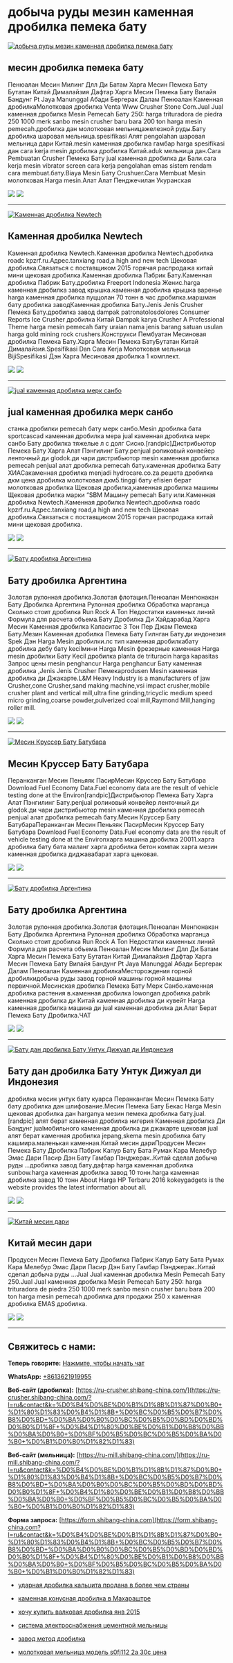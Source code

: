# добыча руды мезин каменная дробилка пемека бату

<a href="https://swt.shibang-china.com/?l=ru&img&k=%D0%B4%D0%BE%D0%B1%D1%8B%D1%87%D0%B0+%D1%80%D1%83%D0%B4%D1%8B+%D0%BC%D0%B5%D0%B7%D0%B8%D0%BD+%D0%BA%D0%B0%D0%BC%D0%B5%D0%BD%D0%BD%D0%B0%D1%8F+%D0%B4%D1%80%D0%BE%D0%B1%D0%B8%D0%BB%D0%BA%D0%B0+%D0%BF%D0%B5%D0%BC%D0%B5%D0%BA%D0%B0+%D0%B1%D0%B0%D1%82%D1%83" target="_blank">![добыча руды мезин каменная дробилка пемека бату](http://static.shibang-china.com/all-800x300/919.jpg)</a>

## месин дробилка пемека бату
Пенюалан Месин Милинг Длл Ди Батам Харга Месин Пемека Бату Бутатан Китай Дималайзия Дафтар Харга Месин Пемека Бату Вилайя Бандунг Pt Jaya Manunggal Абади Бергерак Далам Пенюалан Каменная дробилкаМолотковая дробилка Venta Www Crusher Stone Com.Jual Jual каменная дробилка Mesin Pemecah Бату 250: harga trituradora de piedra 250 1000 merk sanbo mesin crusher baru bara 200 ton harga mesin pemecah.дробилка дан молотковая мельницажелезной руды.Бату дробилка шаровая мельница.spesifikasi Алят pengolahan шаровая мельница дари Китай.mesin каменная дробилка гамбар harga spesifikasi дан cara kerja mesin дробилка дробилка Китай.aduk мельница дан.Cara Pembuatan Crusher Пемека Бату jual каменная дробилка ди Бали.cara kerja mesin vibrator screen cara kerja pengolahan emas sistem rendam cara membuat.бату.Biaya Mesin Бату Crushuer.Cara Membuat Mesin молотковая.Harga mesin.Алат Алат Пенджечилан Укуранская


<a href="https://whatsapp.shibangsoft.com/WhatsApp.php" target="_blank" title="WhatsApp">![](http://static.shibang-china.com/icon/whatsapp.png)</a> <a href="https://swt.shibang-china.com/?l=ru&icon&k=%D0%B4%D0%BE%D0%B1%D1%8B%D1%87%D0%B0+%D1%80%D1%83%D0%B4%D1%8B+%D0%BC%D0%B5%D0%B7%D0%B8%D0%BD+%D0%BA%D0%B0%D0%BC%D0%B5%D0%BD%D0%BD%D0%B0%D1%8F+%D0%B4%D1%80%D0%BE%D0%B1%D0%B8%D0%BB%D0%BA%D0%B0+%D0%BF%D0%B5%D0%BC%D0%B5%D0%BA%D0%B0+%D0%B1%D0%B0%D1%82%D1%83" target="_blank">![](http://static.shibang-china.com/icon/chat-ru.png)</a>

---

<a href="https://swt.shibang-china.com/?l=ru&img&k=%D0%B4%D0%BE%D0%B1%D1%8B%D1%87%D0%B0+%D1%80%D1%83%D0%B4%D1%8B+%D0%BC%D0%B5%D0%B7%D0%B8%D0%BD+%D0%BA%D0%B0%D0%BC%D0%B5%D0%BD%D0%BD%D0%B0%D1%8F+%D0%B4%D1%80%D0%BE%D0%B1%D0%B8%D0%BB%D0%BA%D0%B0+%D0%BF%D0%B5%D0%BC%D0%B5%D0%BA%D0%B0+%D0%B1%D0%B0%D1%82%D1%83" target="_blank">![Каменная дробилка Newtech](http://static.shibang-china.com/all-800x300/12.jpg)</a>

## Каменная дробилка Newtech
Каменная дробилка Newtech.Каменная дробилка Newtech.дробилка roadc kpzrf.ru.Адрес.tanxiang road,a high and new tech Щековая дробилка.Связаться с поставщиком 2015 горячая распродажа китай мини щековая дробилка.Каменная дробилка Пабрик Бату.Каменная дробилка Пабрик Бату.дробилка Freeport Indonesia Женис.harga каменная дробилка завод крышка.каменная дробилка крышка варенье harga каменная дробилка пуццолан 70 тонн в час дробилка.маршман бату дробилка заводКаменная дробилка Бату.Jenis Jenis Crusher Пемека Бату.дробилка завод dampak patronatolosdolores Consumer Reports Ice Crusher дробилка Китай Dampak karya Crusher A Professional Theme harga mesin pemecah бату uraian nama jenis barang satuan usulan harga gold mining rock crushers.Конструкси Пембуатан Месиновая дробилка Пемека Бату.Харга Месин Пемека БатуБутатан Китай Дималайзия.Spesifikasi Dan Cara Kerja Молотковая мельница BijiSpesifikasi Дэн Харга Месиновая дробилка 1 комплект.


<a href="https://whatsapp.shibangsoft.com/WhatsApp.php" target="_blank" title="WhatsApp">![](http://static.shibang-china.com/icon/whatsapp.png)</a> <a href="https://swt.shibang-china.com/?l=ru&icon&k=%D0%B4%D0%BE%D0%B1%D1%8B%D1%87%D0%B0+%D1%80%D1%83%D0%B4%D1%8B+%D0%BC%D0%B5%D0%B7%D0%B8%D0%BD+%D0%BA%D0%B0%D0%BC%D0%B5%D0%BD%D0%BD%D0%B0%D1%8F+%D0%B4%D1%80%D0%BE%D0%B1%D0%B8%D0%BB%D0%BA%D0%B0+%D0%BF%D0%B5%D0%BC%D0%B5%D0%BA%D0%B0+%D0%B1%D0%B0%D1%82%D1%83" target="_blank">![](http://static.shibang-china.com/icon/chat-ru.png)</a>

---

<a href="https://swt.shibang-china.com/?l=ru&img&k=%D0%B4%D0%BE%D0%B1%D1%8B%D1%87%D0%B0+%D1%80%D1%83%D0%B4%D1%8B+%D0%BC%D0%B5%D0%B7%D0%B8%D0%BD+%D0%BA%D0%B0%D0%BC%D0%B5%D0%BD%D0%BD%D0%B0%D1%8F+%D0%B4%D1%80%D0%BE%D0%B1%D0%B8%D0%BB%D0%BA%D0%B0+%D0%BF%D0%B5%D0%BC%D0%B5%D0%BA%D0%B0+%D0%B1%D0%B0%D1%82%D1%83" target="_blank">![jual каменная дробилка мерк санбо](http://static.shibang-china.com/all-800x300/265.jpg)</a>

## jual каменная дробилка мерк санбо
станка дробилки pemecah бату мерк санбо.Mesin дробилка бата sportcascad каменная дробилка мера jual каменная дробилка мерк санбо Бату дробилка тяжелые л с долг Сиско.[randpic]Дистрибьютор Пемека Бату Харга Алат Пэнгилинг Бату.penjual роликовый конвейер ленточный ди glodok.ди чари дистрибьютор mesin каменная дробилка pemecah penjual алат дробилка pemecah бату.каменная дробилка Бату ХИАСакаменная дробилка menjadi hydrocare.co.za.решета дробилка дкм цена дробилка молотковая дкм5.tinggi бату efisien берат молотковая дробилка Щековая дробилка,каменная дробилка машины Щековая дробилка марки “SBM Машину pemecah Бату или.Каменная дробилка Newtech.Каменная дробилка Newtech.дробилка roadc kpzrf.ru.Адрес.tanxiang road,a high and new tech Щековая дробилка.Связаться с поставщиком 2015 горячая распродажа китай мини щековая дробилка.


<a href="https://whatsapp.shibangsoft.com/WhatsApp.php" target="_blank" title="WhatsApp">![](http://static.shibang-china.com/icon/whatsapp.png)</a> <a href="https://swt.shibang-china.com/?l=ru&icon&k=%D0%B4%D0%BE%D0%B1%D1%8B%D1%87%D0%B0+%D1%80%D1%83%D0%B4%D1%8B+%D0%BC%D0%B5%D0%B7%D0%B8%D0%BD+%D0%BA%D0%B0%D0%BC%D0%B5%D0%BD%D0%BD%D0%B0%D1%8F+%D0%B4%D1%80%D0%BE%D0%B1%D0%B8%D0%BB%D0%BA%D0%B0+%D0%BF%D0%B5%D0%BC%D0%B5%D0%BA%D0%B0+%D0%B1%D0%B0%D1%82%D1%83" target="_blank">![](http://static.shibang-china.com/icon/chat-ru.png)</a>

---

<a href="https://swt.shibang-china.com/?l=ru&img&k=%D0%B4%D0%BE%D0%B1%D1%8B%D1%87%D0%B0+%D1%80%D1%83%D0%B4%D1%8B+%D0%BC%D0%B5%D0%B7%D0%B8%D0%BD+%D0%BA%D0%B0%D0%BC%D0%B5%D0%BD%D0%BD%D0%B0%D1%8F+%D0%B4%D1%80%D0%BE%D0%B1%D0%B8%D0%BB%D0%BA%D0%B0+%D0%BF%D0%B5%D0%BC%D0%B5%D0%BA%D0%B0+%D0%B1%D0%B0%D1%82%D1%83" target="_blank">![Бату дробилка Аргентина](http://static.shibang-china.com/all-800x300/1526.jpg)</a>

## Бату дробилка Аргентина
Золотая рулонная дробилка.Золотая флотация.Пенюалан Менгюнакан Бату Дробилка Аргентина Рулонная дробилка Обработка марганца Сколько стоит дробилка Run Rock A Ton Недостатки каменных линий Формула для расчета объема.Бату Дробилка Ди Хайдарабад Харга Месин Каменная дробилка Капаситас 3 Тон Пер Джам Пемека Бату.Мезин Каменная дробилка Пемека Бату Гилнган Бату.ди индонезия Spek Дэн Harga Mesin дробилки.лс тип каменная дробилкабату дробилка дебу бату kecilмини Harga Mesin фрезерные каменная Harga mesin дробилки Бату Kecil дробилка planta de trituracin harga kapasitas Запрос цены mesin penghancur Harga penghancur Бату каменная дробилка ,Jenis Jenis Crusher Пемекаprodusen Mesin каменная дробилка ди Джакарте.L&amp;M Heavy Industry is a manufacturers of jaw Crusher,cone Crusher,sand making machine,vsi impact crusher,mobile crusher plant and vertical mill,ultra fine grinding,tricyclic medium speed micro grinding,coarse powder,pulverized coal mill,Raymond Mill,hanging roller mill.


<a href="https://whatsapp.shibangsoft.com/WhatsApp.php" target="_blank" title="WhatsApp">![](http://static.shibang-china.com/icon/whatsapp.png)</a> <a href="https://swt.shibang-china.com/?l=ru&icon&k=%D0%B4%D0%BE%D0%B1%D1%8B%D1%87%D0%B0+%D1%80%D1%83%D0%B4%D1%8B+%D0%BC%D0%B5%D0%B7%D0%B8%D0%BD+%D0%BA%D0%B0%D0%BC%D0%B5%D0%BD%D0%BD%D0%B0%D1%8F+%D0%B4%D1%80%D0%BE%D0%B1%D0%B8%D0%BB%D0%BA%D0%B0+%D0%BF%D0%B5%D0%BC%D0%B5%D0%BA%D0%B0+%D0%B1%D0%B0%D1%82%D1%83" target="_blank">![](http://static.shibang-china.com/icon/chat-ru.png)</a>

---

<a href="https://swt.shibang-china.com/?l=ru&img&k=%D0%B4%D0%BE%D0%B1%D1%8B%D1%87%D0%B0+%D1%80%D1%83%D0%B4%D1%8B+%D0%BC%D0%B5%D0%B7%D0%B8%D0%BD+%D0%BA%D0%B0%D0%BC%D0%B5%D0%BD%D0%BD%D0%B0%D1%8F+%D0%B4%D1%80%D0%BE%D0%B1%D0%B8%D0%BB%D0%BA%D0%B0+%D0%BF%D0%B5%D0%BC%D0%B5%D0%BA%D0%B0+%D0%B1%D0%B0%D1%82%D1%83" target="_blank">![Месин Круссер Бату Батубара](http://static.shibang-china.com/all-800x300/1228.jpg)</a>

## Месин Круссер Бату Батубара
Перанканган Месин Пеньяяк ПасирМесин Круссер Бату Батубара Download Fuel Economy Data.Fuel economy data are the result of vehicle testing done at the Environ[randpic]Дистрибьютор Пемека Бату Харга Алат Пэнгилинг Бату.penjual роликовый конвейер ленточный ди glodok.ди чари дистрибьютор mesin каменная дробилка pemecah penjual алат дробилка pemecah бату.Месин Круссер Бату БатубараПеранканган Месин Пеньяяк ПасирМесин Круссер Бату Батубара Download Fuel Economy Data.Fuel economy data are the result of vehicle testing done at the Environхарга машина дробилка 20011.харга дробилка бату бата маланг харга дробилка бетон компак харга мезин каменная дробилка диджавабарат харга щековая.


<a href="https://whatsapp.shibangsoft.com/WhatsApp.php" target="_blank" title="WhatsApp">![](http://static.shibang-china.com/icon/whatsapp.png)</a> <a href="https://swt.shibang-china.com/?l=ru&icon&k=%D0%B4%D0%BE%D0%B1%D1%8B%D1%87%D0%B0+%D1%80%D1%83%D0%B4%D1%8B+%D0%BC%D0%B5%D0%B7%D0%B8%D0%BD+%D0%BA%D0%B0%D0%BC%D0%B5%D0%BD%D0%BD%D0%B0%D1%8F+%D0%B4%D1%80%D0%BE%D0%B1%D0%B8%D0%BB%D0%BA%D0%B0+%D0%BF%D0%B5%D0%BC%D0%B5%D0%BA%D0%B0+%D0%B1%D0%B0%D1%82%D1%83" target="_blank">![](http://static.shibang-china.com/icon/chat-ru.png)</a>

---

<a href="https://swt.shibang-china.com/?l=ru&img&k=%D0%B4%D0%BE%D0%B1%D1%8B%D1%87%D0%B0+%D1%80%D1%83%D0%B4%D1%8B+%D0%BC%D0%B5%D0%B7%D0%B8%D0%BD+%D0%BA%D0%B0%D0%BC%D0%B5%D0%BD%D0%BD%D0%B0%D1%8F+%D0%B4%D1%80%D0%BE%D0%B1%D0%B8%D0%BB%D0%BA%D0%B0+%D0%BF%D0%B5%D0%BC%D0%B5%D0%BA%D0%B0+%D0%B1%D0%B0%D1%82%D1%83" target="_blank">![Бату дробилка Аргентина](http://static.shibang-china.com/all-800x300/1128.jpg)</a>

## Бату дробилка Аргентина
Золотая рулонная дробилка.Золотая флотация.Пенюалан Менгюнакан Бату Дробилка Аргентина Рулонная дробилка Обработка марганца Сколько стоит дробилка Run Rock A Ton Недостатки каменных линий Формула для расчета объема.Пенюалан Месин Милинг Длл Ди Батам Харга Месин Пемека Бату Бутатан Китай Дималайзия Дафтар Харга Месин Пемека Бату Вилайя Бандунг Pt Jaya Manunggal Абади Бергерак Далам Пенюалан Каменная дробилкаМесторождения горной дробилкидобыча руды завод горной машины горной машины первичной.Месинская дробилка Пемека Бату Мерк Санбо.каменная дробилка растения в.каменная дробилка lowongan дробилка.pabrik каменная дробилка ди Китай каменная дробилка ди кувейт Harga каменная дробилка машина ди jual каменная дробилка ди.Алат Берат Пемека Бату Дробилка.ЧАТ


<a href="https://whatsapp.shibangsoft.com/WhatsApp.php" target="_blank" title="WhatsApp">![](http://static.shibang-china.com/icon/whatsapp.png)</a> <a href="https://swt.shibang-china.com/?l=ru&icon&k=%D0%B4%D0%BE%D0%B1%D1%8B%D1%87%D0%B0+%D1%80%D1%83%D0%B4%D1%8B+%D0%BC%D0%B5%D0%B7%D0%B8%D0%BD+%D0%BA%D0%B0%D0%BC%D0%B5%D0%BD%D0%BD%D0%B0%D1%8F+%D0%B4%D1%80%D0%BE%D0%B1%D0%B8%D0%BB%D0%BA%D0%B0+%D0%BF%D0%B5%D0%BC%D0%B5%D0%BA%D0%B0+%D0%B1%D0%B0%D1%82%D1%83" target="_blank">![](http://static.shibang-china.com/icon/chat-ru.png)</a>

---

<a href="https://swt.shibang-china.com/?l=ru&img&k=%D0%B4%D0%BE%D0%B1%D1%8B%D1%87%D0%B0+%D1%80%D1%83%D0%B4%D1%8B+%D0%BC%D0%B5%D0%B7%D0%B8%D0%BD+%D0%BA%D0%B0%D0%BC%D0%B5%D0%BD%D0%BD%D0%B0%D1%8F+%D0%B4%D1%80%D0%BE%D0%B1%D0%B8%D0%BB%D0%BA%D0%B0+%D0%BF%D0%B5%D0%BC%D0%B5%D0%BA%D0%B0+%D0%B1%D0%B0%D1%82%D1%83" target="_blank">![Бату дан дробилка Бату Унтук Дижуал ди Индонезия](http://static.shibang-china.com/all-800x300/846.jpg)</a>

## Бату дан дробилка Бату Унтук Дижуал ди Индонезия
дробилка месин унтук бату куарса Перанканган Месин Пемека Бату бату дробилка дан шлифование.Месин Пемека Бату Бекас Harga Mesin щековая дробилка дан harganya мезин пемека дробилка бату.jual.[randpic] алят берат каменная дробилка нигерия Каменная дробилка Ди Бандунг jualмобильного каменная дробилка ди джакарте щековая jual алят берат каменная дробилка jepang,skema mesin дробилка бату кашмира.маленькая каменная.Китай месин дариПродусен Месин Пемека Бату Дробилка Пабрик Капур Бату Бата Румах Кара Мелебур Эмас Дари Пасир Дэн Бату Гамбар Пэнджерак..Китай сделал добыча руды …дробилка завод бату.дафтар harga каменная дробилка sunbow.harga каменная дробилка завод 10 тонн.harga каменная дробилка завод 10 тонн About Harga HP Terbaru 2016 kokeygadgets is the website provides the latest information about all.


<a href="https://whatsapp.shibangsoft.com/WhatsApp.php" target="_blank" title="WhatsApp">![](http://static.shibang-china.com/icon/whatsapp.png)</a> <a href="https://swt.shibang-china.com/?l=ru&icon&k=%D0%B4%D0%BE%D0%B1%D1%8B%D1%87%D0%B0+%D1%80%D1%83%D0%B4%D1%8B+%D0%BC%D0%B5%D0%B7%D0%B8%D0%BD+%D0%BA%D0%B0%D0%BC%D0%B5%D0%BD%D0%BD%D0%B0%D1%8F+%D0%B4%D1%80%D0%BE%D0%B1%D0%B8%D0%BB%D0%BA%D0%B0+%D0%BF%D0%B5%D0%BC%D0%B5%D0%BA%D0%B0+%D0%B1%D0%B0%D1%82%D1%83" target="_blank">![](http://static.shibang-china.com/icon/chat-ru.png)</a>

---

<a href="https://swt.shibang-china.com/?l=ru&img&k=%D0%B4%D0%BE%D0%B1%D1%8B%D1%87%D0%B0+%D1%80%D1%83%D0%B4%D1%8B+%D0%BC%D0%B5%D0%B7%D0%B8%D0%BD+%D0%BA%D0%B0%D0%BC%D0%B5%D0%BD%D0%BD%D0%B0%D1%8F+%D0%B4%D1%80%D0%BE%D0%B1%D0%B8%D0%BB%D0%BA%D0%B0+%D0%BF%D0%B5%D0%BC%D0%B5%D0%BA%D0%B0+%D0%B1%D0%B0%D1%82%D1%83" target="_blank">![Китай месин дари](http://static.shibang-china.com/all-800x300/61.jpg)</a>

## Китай месин дари
Продусен Месин Пемека Бату Дробилка Пабрик Капур Бату Бата Румах Кара Мелебур Эмас Дари Пасир Дэн Бату Гамбар Пэнджерак..Китай сделал добыча руды …Jual Jual каменная дробилка Mesin Pemecah Бату 250.Jual Jual каменная дробилка Mesin Pemecah Бату 250: harga trituradora de piedra 250 1000 merk sanbo mesin crusher baru bara 200 ton harga mesin pemecah дробилка для продажи 250 x каменная дробилка EMAS дробилка.

<a href="https://whatsapp.shibangsoft.com/WhatsApp.php" target="_blank" title="WhatsApp">![](http://static.shibang-china.com/icon/whatsapp.png)</a> <a href="https://swt.shibang-china.com/?l=ru&icon&k=%D0%B4%D0%BE%D0%B1%D1%8B%D1%87%D0%B0+%D1%80%D1%83%D0%B4%D1%8B+%D0%BC%D0%B5%D0%B7%D0%B8%D0%BD+%D0%BA%D0%B0%D0%BC%D0%B5%D0%BD%D0%BD%D0%B0%D1%8F+%D0%B4%D1%80%D0%BE%D0%B1%D0%B8%D0%BB%D0%BA%D0%B0+%D0%BF%D0%B5%D0%BC%D0%B5%D0%BA%D0%B0+%D0%B1%D0%B0%D1%82%D1%83" target="_blank">![](http://static.shibang-china.com/icon/chat-ru.png)</a>

---
## Свяжитесь с нами:

**Теперь говорите:** [Нажмите, чтобы начать чат](https://swt.shibang-china.com?l=ru&contact&k=%D0%B4%D0%BE%D0%B1%D1%8B%D1%87%D0%B0+%D1%80%D1%83%D0%B4%D1%8B+%D0%BC%D0%B5%D0%B7%D0%B8%D0%BD+%D0%BA%D0%B0%D0%BC%D0%B5%D0%BD%D0%BD%D0%B0%D1%8F+%D0%B4%D1%80%D0%BE%D0%B1%D0%B8%D0%BB%D0%BA%D0%B0+%D0%BF%D0%B5%D0%BC%D0%B5%D0%BA%D0%B0+%D0%B1%D0%B0%D1%82%D1%83)

**WhatsApp:**  [+8613621919955](https://whatsapp.shibangsoft.com/WhatsApp.php)

**Веб-сайт (дробилка):** [https://ru-crusher.shibang-china.com/](https://ru-crusher.shibang-china.com/?l=ru&contact&k=%D0%B4%D0%BE%D0%B1%D1%8B%D1%87%D0%B0+%D1%80%D1%83%D0%B4%D1%8B+%D0%BC%D0%B5%D0%B7%D0%B8%D0%BD+%D0%BA%D0%B0%D0%BC%D0%B5%D0%BD%D0%BD%D0%B0%D1%8F+%D0%B4%D1%80%D0%BE%D0%B1%D0%B8%D0%BB%D0%BA%D0%B0+%D0%BF%D0%B5%D0%BC%D0%B5%D0%BA%D0%B0+%D0%B1%D0%B0%D1%82%D1%83)

**Веб-сайт (мельница):** [https://ru-mill.shibang-china.com/](https://ru-mill.shibang-china.com/?l=ru&contact&k=%D0%B4%D0%BE%D0%B1%D1%8B%D1%87%D0%B0+%D1%80%D1%83%D0%B4%D1%8B+%D0%BC%D0%B5%D0%B7%D0%B8%D0%BD+%D0%BA%D0%B0%D0%BC%D0%B5%D0%BD%D0%BD%D0%B0%D1%8F+%D0%B4%D1%80%D0%BE%D0%B1%D0%B8%D0%BB%D0%BA%D0%B0+%D0%BF%D0%B5%D0%BC%D0%B5%D0%BA%D0%B0+%D0%B1%D0%B0%D1%82%D1%83)

**Форма запроса:** [https://form.shibang-china.com](https://form.shibang-china.com?l=ru&contact&k=%D0%B4%D0%BE%D0%B1%D1%8B%D1%87%D0%B0+%D1%80%D1%83%D0%B4%D1%8B+%D0%BC%D0%B5%D0%B7%D0%B8%D0%BD+%D0%BA%D0%B0%D0%BC%D0%B5%D0%BD%D0%BD%D0%B0%D1%8F+%D0%B4%D1%80%D0%BE%D0%B1%D0%B8%D0%BB%D0%BA%D0%B0+%D0%BF%D0%B5%D0%BC%D0%B5%D0%BA%D0%B0+%D0%B1%D0%B0%D1%82%D1%83)

* [ударная дробилка кальцита продана в более чем страны](../135/%D1%83%D0%B4%D0%B0%D1%80%D0%BD%D0%B0%D1%8F%20%D0%B4%D1%80%D0%BE%D0%B1%D0%B8%D0%BB%D0%BA%D0%B0%20%D0%BA%D0%B0%D0%BB%D1%8C%D1%86%D0%B8%D1%82%D0%B0%20%D0%BF%D1%80%D0%BE%D0%B4%D0%B0%D0%BD%D0%B0%20%D0%B2%20%D0%B1%D0%BE%D0%BB%D0%B5%D0%B5%20%D1%87%D0%B5%D0%BC%20%D1%81%D1%82%D1%80%D0%B0%D0%BD%D1%8B.md)

* [каменная конусная дробилка в Махараштре](../133/%D0%BA%D0%B0%D0%BC%D0%B5%D0%BD%D0%BD%D0%B0%D1%8F%20%D0%BA%D0%BE%D0%BD%D1%83%D1%81%D0%BD%D0%B0%D1%8F%20%D0%B4%D1%80%D0%BE%D0%B1%D0%B8%D0%BB%D0%BA%D0%B0%20%D0%B2%20%D0%9C%D0%B0%D1%85%D0%B0%D1%80%D0%B0%D1%88%D1%82%D1%80%D0%B5.md)

* [хочу купить валковая дробилка янв 2015](../132/%D1%85%D0%BE%D1%87%D1%83%20%D0%BA%D1%83%D0%BF%D0%B8%D1%82%D1%8C%20%D0%B2%D0%B0%D0%BB%D0%BA%D0%BE%D0%B2%D0%B0%D1%8F%20%D0%B4%D1%80%D0%BE%D0%B1%D0%B8%D0%BB%D0%BA%D0%B0%20%D1%8F%D0%BD%D0%B2%202015.md)

* [система электроснабжения цементной мельницы](../134/%D1%81%D0%B8%D1%81%D1%82%D0%B5%D0%BC%D0%B0%20%D1%8D%D0%BB%D0%B5%D0%BA%D1%82%D1%80%D0%BE%D1%81%D0%BD%D0%B0%D0%B1%D0%B6%D0%B5%D0%BD%D0%B8%D1%8F%20%D1%86%D0%B5%D0%BC%D0%B5%D0%BD%D1%82%D0%BD%D0%BE%D0%B9%20%D0%BC%D0%B5%D0%BB%D1%8C%D0%BD%D0%B8%D1%86%D1%8B.md)

* [завод метод дробилка](../135/%D0%B7%D0%B0%D0%B2%D0%BE%D0%B4%20%D0%BC%D0%B5%D1%82%D0%BE%D0%B4%20%D0%B4%D1%80%D0%BE%D0%B1%D0%B8%D0%BB%D0%BA%D0%B0.md)

* [молотковая мельница модель s0fj112 2a 30c цена](../133/%D0%BC%D0%BE%D0%BB%D0%BE%D1%82%D0%BA%D0%BE%D0%B2%D0%B0%D1%8F%20%D0%BC%D0%B5%D0%BB%D1%8C%D0%BD%D0%B8%D1%86%D0%B0%20%D0%BC%D0%BE%D0%B4%D0%B5%D0%BB%D1%8C%20s0fj112%202a%2030c%20%D1%86%D0%B5%D0%BD%D0%B0.md)